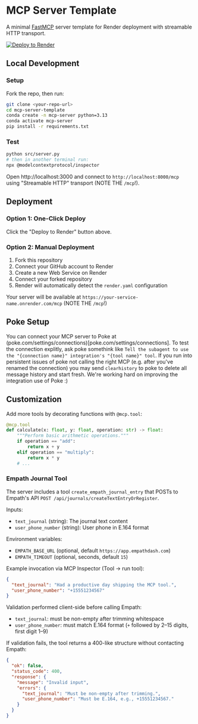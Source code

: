 # MCP Server Template

A minimal [FastMCP](https://github.com/jlowin/fastmcp) server template for Render deployment with streamable HTTP transport.

[![Deploy to Render](https://render.com/images/deploy-to-render-button.svg)](https://render.com/deploy?repo=https://github.com/fawwazfirdaus/empath-poke-bridge)

## Local Development

### Setup

Fork the repo, then run:

```bash
git clone <your-repo-url>
cd mcp-server-template
conda create -n mcp-server python=3.13
conda activate mcp-server
pip install -r requirements.txt
```

### Test

```bash
python src/server.py
# then in another terminal run:
npx @modelcontextprotocol/inspector
```

Open http://localhost:3000 and connect to `http://localhost:8000/mcp` using "Streamable HTTP" transport (NOTE THE `/mcp`!).

## Deployment

### Option 1: One-Click Deploy
Click the "Deploy to Render" button above.

### Option 2: Manual Deployment
1. Fork this repository
2. Connect your GitHub account to Render
3. Create a new Web Service on Render
4. Connect your forked repository
5. Render will automatically detect the `render.yaml` configuration

Your server will be available at `https://your-service-name.onrender.com/mcp` (NOTE THE `/mcp`!)

## Poke Setup

You can connect your MCP server to Poke at (poke.com/settings/connections)[poke.com/settings/connections].
To test the connection explitly, ask poke somethink like `Tell the subagent to use the "{connection name}" integration's "{tool name}" tool`.
If you run into persistent issues of poke not calling the right MCP (e.g. after you've renamed the connection) you may send `clearhistory` to poke to delete all message history and start fresh.
We're working hard on improving the integration use of Poke :)


## Customization

Add more tools by decorating functions with `@mcp.tool`:

```python
@mcp.tool
def calculate(x: float, y: float, operation: str) -> float:
    """Perform basic arithmetic operations."""
    if operation == "add":
        return x + y
    elif operation == "multiply":
        return x * y
    # ...
```

### Empath Journal Tool

The server includes a tool `create_empath_journal_entry` that POSTs to Empath's API `POST /api/journals/createTextEntryOrRegister`.

Inputs:

- `text_journal` (string): The journal text content
- `user_phone_number` (string): User phone in E.164 format

Environment variables:

- `EMPATH_BASE_URL` (optional, default `https://app.empathdash.com`)
- `EMPATH_TIMEOUT` (optional, seconds, default `15`)

Example invocation via MCP Inspector (Tool -> run tool):

```json
{
  "text_journal": "Had a productive day shipping the MCP tool.",
  "user_phone_number": "+15551234567"
}
```

Validation performed client-side before calling Empath:

- `text_journal`: must be non-empty after trimming whitespace
- `user_phone_number`: must match E.164 format (`+` followed by 2–15 digits, first digit 1–9)

If validation fails, the tool returns a 400-like structure without contacting Empath:

```json
{
  "ok": false,
  "status_code": 400,
  "response": {
    "message": "Invalid input",
    "errors": {
      "text_journal": "Must be non-empty after trimming.",
      "user_phone_number": "Must be E.164, e.g., +15551234567."
    }
  }
}
```
